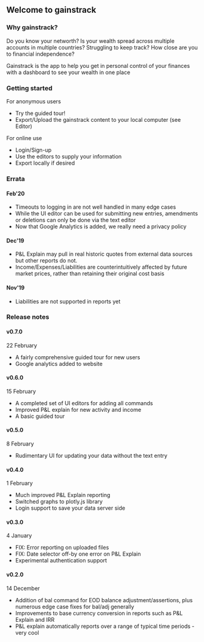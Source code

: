 ## Welcome to gainstrack
### Why gainstrack?
Do you know your networth? Is your wealth spread across multiple accounts in multiple countries? Struggling to keep track? How close are you to financial independence?

Gainstrack is the app to help you get in personal control of your finances with a dashboard to see your wealth in one place

### Getting started
For anonymous users
- Try the guided tour!
- Export/Upload the gainstrack content to your local computer (see Editor)

For online use
- Login/Sign-up
- Use the editors to supply your information
- Export locally if desired

### Errata
#### Feb'20
- Timeouts to logging in are not well handled in many edge cases
- While the UI editor can be used for submitting new entries, amendments or deletions can only be done via the text editor
- Now that Google Analytics is added, we really need a privacy policy

#### Dec'19
- P&L Explain may pull in real historic quotes from external data sources but other reports do not.
- Income/Expenses/Liabilities are counterintuitively affected by future market prices, rather than retaining their original cost basis
#### Nov'19
- Liabilities are not supported in reports yet


### Release notes
#### v0.7.0
22 February
- A fairly comprehensive guided tour for new users
- Google analytics added to website

#### v0.6.0
15 February
- A completed set of UI editors for adding all commands
- Improved P&L explain for new activity and income
- A basic guided tour

#### v0.5.0
8 February
- Rudimentary UI for updating your data without the text entry

#### v0.4.0
1 February
- Much improved P&L Explain reporting
- Switched graphs to plotly.js library
- Login support to save your data server side
#### v0.3.0
4 January
- FIX: Error reporting on uploaded files
- FIX: Date selector off-by one error on P&L Explain
- Experimental authentication support
#### v0.2.0
14 December
- Addition of bal command for EOD balance adjustment/assertions, plus numerous edge case fixes for bal/adj generally
- Improvements to base currency conversion in reports such as P&L Explain and IRR
- P&L explain automatically reports over a range of typical time periods - very cool

